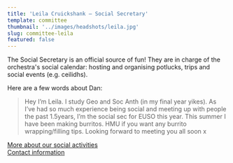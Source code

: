 ```yaml
---
title: 'Leila Cruickshank – Social Secretary'
template: committee
thumbnail: '../images/headshots/leila.jpg'
slug: committee-leila
featured: false
---
```


The Social Secretary is an official source of fun! They are in charge of the orchestra's social calendar: hosting and organising potlucks, trips and social events (e.g. ceilidhs).

Here are a few words about Dan:

> Hey I’m Leila. I study Geo and Soc Anth (in my final year yikes). As I’ve had so much experience being social and meeting up with people the past 1.5years, I’m the social sec for EUSO this year. This summer I have been making burritos. HMU if you want any burrito wrapping/filling tips. Looking forward to meeting you all soon x

[More about our social activities](/social/)<br/>
[Contact information](/contact/)
